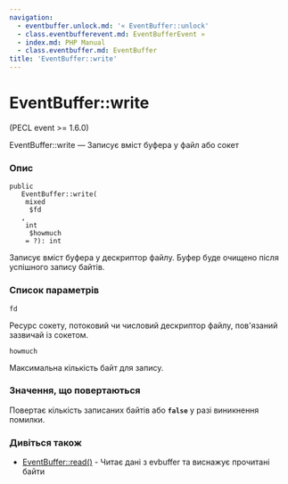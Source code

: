 ```yaml
---
navigation:
  - eventbuffer.unlock.md: '« EventBuffer::unlock'
  - class.eventbufferevent.md: EventBufferEvent »
  - index.md: PHP Manual
  - class.eventbuffer.md: EventBuffer
title: 'EventBuffer::write'
---
```

# EventBuffer::write

(PECL event >= 1.6.0)

EventBuffer::write — Записує вміст буфера у файл або сокет

### Опис

```methodsynopsis
public
   EventBuffer::write(
    mixed
     $fd
   , 
    int
     $howmuch
    = ?): int
```

Записує вміст буфера у дескриптор файлу. Буфер буде очищено після успішного запису байтів.

### Список параметрів

`fd`

Ресурс сокету, потоковий чи числовий дескриптор файлу, пов'язаний зазвичай із сокетом.

`howmuch`

Максимальна кількість байт для запису.

### Значення, що повертаються

Повертає кількість записаних байтів або **`false`** у разі виникнення помилки.

### Дивіться також

-   [EventBuffer::read()](eventbuffer.read.md) - Читає дані з evbuffer та виснажує прочитані байти
